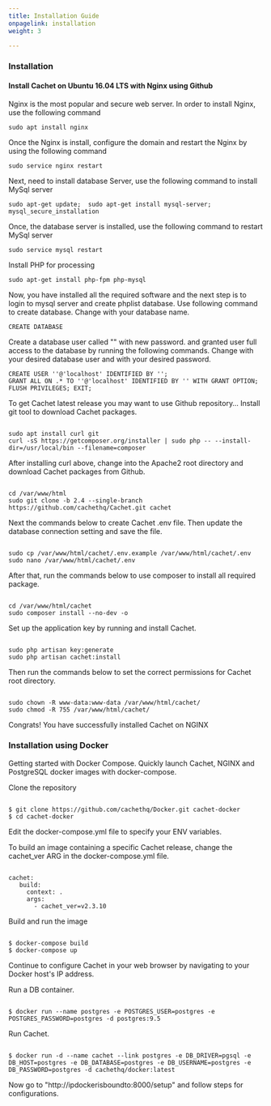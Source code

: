 ```yaml
---
title: Installation Guide
onpagelink: installation
weight: 3

---
```


### **Installation**

#### Install Cachet on Ubuntu 16.04 LTS with Nginx using Github

Nginx is the most popular and secure web server. In order to install Nginx, use the following command

 ```
 sudo apt install nginx 
```

Once the Nginx is install, configure the domain and restart the Nginx by using the following command

 ```
 sudo service nginx restart 
```

Next, need to install database Server, use the following command to install MySql server

 ```
 sudo apt-get update;  sudo apt-get install mysql-server; mysql_secure_installation 
```

Once, the database server is installed, use the following command to restart MySql server

 ```
 sudo service mysql restart 
```

Install PHP for processing

 ```
 sudo apt-get install php-fpm php-mysql
```

Now, you have installed all the required software and the next step is to login to mysql server and create phplist database. Use following command to create database. Change with your database name.

 ```
 CREATE DATABASE  
```

Create a database user called "" with new password. and granted user full access to the database by running the following commands. Change with your desired database user and with your desired password.

 ```
 CREATE USER ''@'localhost' IDENTIFIED BY ''; 
 GRANT ALL ON .* TO ''@'localhost' IDENTIFIED BY '' WITH GRANT OPTION;
 FLUSH PRIVILEGES; EXIT;
```

To get Cachet latest release you may want to use Github repository… Install git tool to download Cachet packages.

 ```
 
sudo apt install curl git
curl -sS https://getcomposer.org/installer | sudo php -- --install-dir=/usr/local/bin --filename=composer

```

After installing curl above, change into the Apache2 root directory and download Cachet packages from Github.

 ```
 
cd /var/www/html
sudo git clone -b 2.4 --single-branch https://github.com/cachethq/Cachet.git cachet

```

Next the commands below to create Cachet .env file. Then update the database connection setting and save the file.

 ```
 
sudo cp /var/www/html/cachet/.env.example /var/www/html/cachet/.env
sudo nano /var/www/html/cachet/.env

```

After that, run the commands below to use composer to install all required package.

 ```
 
cd /var/www/html/cachet
sudo composer install --no-dev -o

```

Set up the application key by running and install Cachet.

 ```
 
sudo php artisan key:generate
sudo php artisan cachet:install

```

Then run the commands below to set the correct permissions for Cachet root directory.

 ```
 
sudo chown -R www-data:www-data /var/www/html/cachet/
sudo chmod -R 755 /var/www/html/cachet/

```

Congrats! You have successfully installed Cachet on NGINX

### Installation using Docker

Getting started with Docker Compose. Quickly launch Cachet, NGINX and PostgreSQL docker images with docker-compose.

Clone the repository

 ```
 
$ git clone https://github.com/cachethq/Docker.git cachet-docker
$ cd cachet-docker

```

Edit the docker-compose.yml file to specify your ENV variables.

To build an image containing a specific Cachet release, change the cachet\_ver ARG in the docker-compose.yml file.

 ```
 
cachet:
    build:
      context: .
      args:
        - cachet_ver=v2.3.10

```

Build and run the image

 ```
 
$ docker-compose build
$ docker-compose up

```

Continue to configure Cachet in your web browser by navigating to your Docker host's IP address.

Run a DB container.

 ```
 
$ docker run --name postgres -e POSTGRES_USER=postgres -e POSTGRES_PASSWORD=postgres -d postgres:9.5

```

Run Cachet.

 ```
 
$ docker run -d --name cachet --link postgres -e DB_DRIVER=pgsql -e DB_HOST=postgres -e DB_DATABASE=postgres -e DB_USERNAME=postgres -e DB_PASSWORD=postgres -d cachethq/docker:latest

```

Now go to "http://ipdockerisboundto:8000/setup" and follow steps for configurations.
